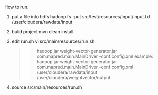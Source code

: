 How to run.
1. put a file into hdfs
 	hadoop fs -put src/test/resources/input/input.txt /user/cloudera/rawdata/input
 
2. bulid project
	mvn clean install
	
3. edit run.sh 
	vi src/main/resources/run.sh

	>>hadoop jar weight-vector-generator.jar com.mapred.main.MainDriver -conf config.xml <hdfs input path> <hdfs output path>
	example: hadoop jar weight-vector-generator.jar com.mapred.main.MainDriver -conf config.xml /user/cloudera/rawdata/input /user/cloudera/weightvector/output
	
4. source src/main/resources/run.sh

